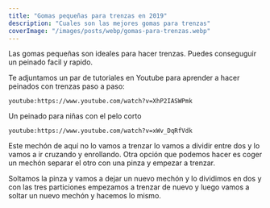```yaml
---
title: "Gomas pequeñas para trenzas en 2019"
description: "Cuales son las mejores gomas para trenzas"
coverImage: "/images/posts/webp/gomas-para-trenzas.webp"
---
```


Las gomas pequeñas son ideales para hacer trenzas. Puedes conseguguir un peinado facil y rapido.

Te adjuntamos un par de tutoriales en Youtube para aprender a hacer peinados con trenzas paso a paso: 

`youtube:https://www.youtube.com/watch?v=XhP2IASWPmk`

Un peinado para niñas con el pelo corto

`youtube:https://www.youtube.com/watch?v=xWv_DqRfVdk`

Este mechón de aquí no lo vamos a trenzar lo vamos a dividir entre dos y lo vamos a ir cruzando y enrollando. Otra opción que podemos hacer es coger un mechón separar el otro con una pinza y empezar a trenzar.

Soltamos la pinza y vamos a dejar un nuevo mechón y lo dividimos en dos y con las tres particiones empezamos a trenzar de nuevo y luego vamos a soltar un nuevo mechón y hacemos lo mismo.

